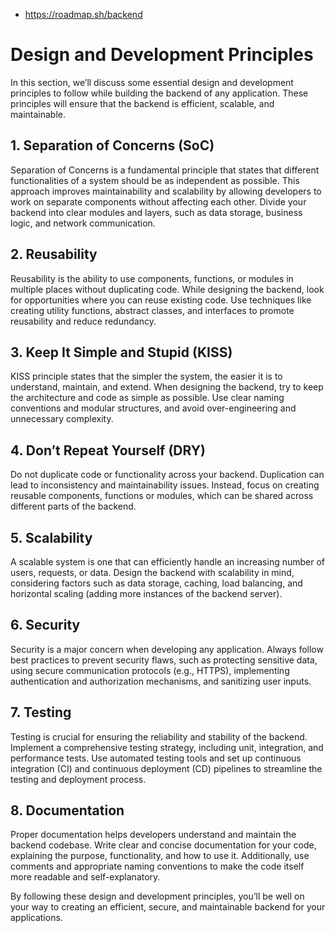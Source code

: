 

- https://roadmap.sh/backend

# Design and Development Principles

In this section, we’ll discuss some essential design and development  principles to follow while building the backend of any application.  These principles will ensure that the backend is efficient, scalable,  and maintainable.

## 1. Separation of Concerns (SoC)

Separation of Concerns is a fundamental principle that states that  different functionalities of a system should be as independent as  possible. This approach improves maintainability and scalability by  allowing developers to work on separate components without affecting  each other. Divide your backend into clear modules and layers, such as  data storage, business logic, and network communication.

## 2. Reusability

Reusability is the ability to use components, functions, or modules  in multiple places without duplicating code. While designing the  backend, look for opportunities where you can reuse existing code. Use  techniques like creating utility functions, abstract classes, and  interfaces to promote reusability and reduce redundancy.

## 3. Keep It Simple and Stupid (KISS)

KISS principle states that the simpler the system, the easier it is  to understand, maintain, and extend. When designing the backend, try to  keep the architecture and code as simple as possible. Use clear naming  conventions and modular structures, and avoid over-engineering and  unnecessary complexity.

## 4. Don’t Repeat Yourself (DRY)

Do not duplicate code or functionality across your backend.  Duplication can lead to inconsistency and maintainability issues.  Instead, focus on creating reusable components, functions or modules,  which can be shared across different parts of the backend.

## 5. Scalability

A scalable system is one that can efficiently handle an increasing  number of users, requests, or data. Design the backend with scalability  in mind, considering factors such as data storage, caching, load  balancing, and horizontal scaling (adding more instances of the backend  server).

## 6. Security

Security is a major concern when developing any application. Always  follow best practices to prevent security flaws, such as protecting  sensitive data, using secure communication protocols (e.g., HTTPS),  implementing authentication and authorization mechanisms, and sanitizing user inputs.

## 7. Testing

Testing is crucial for ensuring the reliability and stability of the  backend. Implement a comprehensive testing strategy, including unit,  integration, and performance tests. Use automated testing tools and set  up continuous integration (CI) and continuous deployment (CD) pipelines  to streamline the testing and deployment process.

## 8. Documentation

Proper documentation helps developers understand and maintain the  backend codebase. Write clear and concise documentation for your code,  explaining the purpose, functionality, and how to use it. Additionally,  use comments and appropriate naming conventions to make the code itself  more readable and self-explanatory.

By following these design and development principles, you’ll be well  on your way to creating an efficient, secure, and maintainable backend  for your applications.
